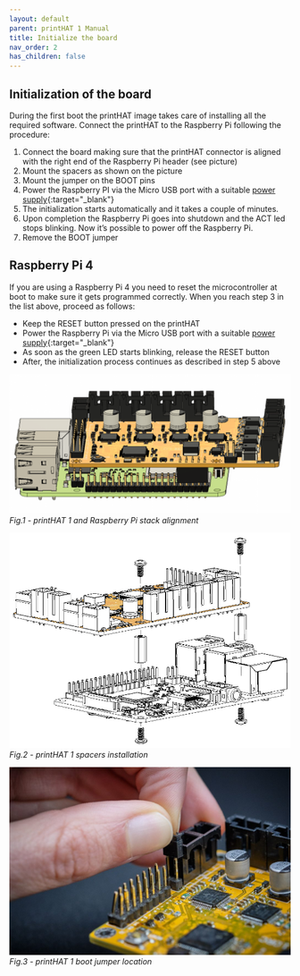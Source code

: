 ```yaml
---
layout: default
parent: printHAT 1 Manual
title: Initialize the board
nav_order: 2
has_children: false
---
```


## Initialization of the board

During the first boot the printHAT image takes care of installing all the required software. Connect the printHAT to the Raspberry Pi following the procedure:

1. Connect the board making sure that the printHAT connector is aligned with the right end of the Raspberry Pi header (see picture)
2. Mount the spacers as shown on the picture
3. Mount the jumper on the BOOT pins
4. Power the Raspberry PI via the Micro USB port with a suitable [power supply](https://www.raspberrypi.org/documentation/hardware/raspberrypi/power/README.md){:target="_blank"}
5. The initialization starts automatically and it takes a couple of minutes.
6. Upon completion the Raspberry Pi goes into shutdown and the ACT led stops blinking. Now it’s possible to power off the Raspberry Pi.
7. Remove the BOOT jumper

## Raspberry Pi 4
If you are using a Raspberry Pi 4 you need to reset the microcontroller at boot to make sure it gets programmed correctly.
When you reach step 3 in the list above, proceed as follows:
- Keep the RESET button pressed on the printHAT
- Power the Raspberry Pi via the Micro USB port with a suitable [power supply](https://www.raspberrypi.org/documentation/hardware/raspberrypi/power/README.md){:target="_blank"}
- As soon as the green LED starts blinking, release the RESET button
- After, the initialization process continues as described in step 5 above


![phat1_assembly](../assets/img/phat1_rpi_assembly.png)
*Fig.1 - printHAT 1 and Raspberry Pi stack alignment*

![phat1_assembly](../assets/img/phat1_rpi_assembly_spacers.png)
*Fig.2 - printHAT 1 spacers installation*

![phat1_assembly](../assets/img/phat1_boot_jumper.jpg)
*Fig.3 - printHAT 1 boot jumper location*
